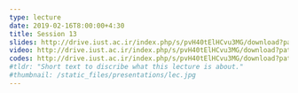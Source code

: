 ```yaml
---
type: lecture
date: 2019-02-16T8:00:00+4:30
title: Session 13
slides: http://drive.iust.ac.ir/index.php/s/pvH40tElHCvu3MG/download?path=%2FSlides&files=AP_Session13.pdf
video: http://drive.iust.ac.ir/index.php/s/pvH40tElHCvu3MG/download?path=%2FClassVideos&files=S13.mp4
codes: http://drive.iust.ac.ir/index.php/s/pvH40tElHCvu3MG/download?path=%2FCode&files=S13.zip
#tldr: "Short text to discribe what this lecture is about."
#thumbnail: /static_files/presentations/lec.jpg
---
```

